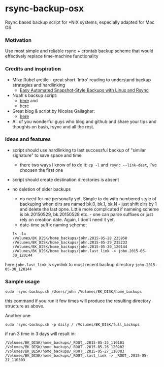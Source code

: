 # rsync-backup-osx

Rsync based backup script for *NIX systems, especially adapted for Mac OS

### Motivation

Use most simple and reliable rsync + crontab backup scheme that would effectively replace time-machine functionality

### Credits and inspiration

+ Mike Rubel arctile - great short 'Intro' reading to understand backup strategies and hardlinking 
  - [Easy Automated Snapshot-Style Backups with Linux and Rsync](http://www.mikerubel.org/computers/rsync_snapshots/)
+ Noah's backup script:
  - [here](http://www.noah.org/wiki/Rsync_backup) and 
  - [here](https://gist.github.com/elundmark/7183083)
+ Great blog & script by Nicolas Gallagher:
  - [here](http://nicolasgallagher.com/mac-osx-bootable-backup-drive-with-rsync)
+ All of you wonderful guys who blog and github and share your tips and thoughts on bash, rsync and all the rest. 

### Ideas and features

- script should use hardlinking to last successful backup of "similar signature" to save space and time
  - there two ways I know of to do it: ```cp -l``` and ```rsync --link-dest```, I've choosen the first one
- script should create destination directories is absent
- no deletion of older backups
  - no need for me personally yet. Simple to do with numbered style of backuping when dirs are named bk.0, bk.1, bk.N - just shift dirs by 1 and delete the last opne. 
  Little more complicated if nameing scheme is bk.20150529, bk.20150528 etc. - one can parse suffixes or just rely on creation date. Again, I don't need it yet.
  - date-time suffix naming scheme:
  
  ```
  ls -la
  /Volumes/BK_DISK/home_backups/john.2015-05-28_235958
  /Volumes/BK_DISK/home_backups/john.2015-05-29_215233
  /Volumes/BK_DISK/home_backups/john.2015-05-30_120144
  /Volumes/BK_DISK/home_backups/john.last_link -> john.2015-05-30_120144
  ```

here ```john.last_link``` is symlink to most recent backup directory ```john.2015-05-30_120144```

### Sample usage

```
sudo rsync-backup.sh /Users/john /Volumes/BK_DISK/home_backups
```
this command if you run it few times will produce the resulting directory structure as above.

Another one:
```
sudo rsync-backup.sh -p daily / /Volumes/BK_DISK/full_backups
```
if run 3 time in 3 days will result in:

  ``` shell
  /Volumes/BK_DISK/home_backups/_ROOT_.2015-05-25_110101
  /Volumes/BK_DISK/home_backups/_ROOT_.2015-05-26_120202
  /Volumes/BK_DISK/home_backups/_ROOT_.2015-05-27_110303
  /Volumes/BK_DISK/home_backups/_ROOT_.last_link -> _ROOT_.2015-05-27_110303
  ```


 
